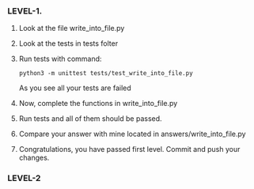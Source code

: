 ### LEVEL-1.

1. Look at the file write_into_file.py

2. Look at the tests in tests folter 

3. Run tests with command:

    ```python3 -m unittest tests/test_write_into_file.py```
    
   As you see all your tests are failed

4. Now, complete the functions in write_into_file.py

5. Run tests and all of them should be passed.

6. Compare your answer with mine located in answers/write_into_file.py

7. Congratulations, you have passed first level. Commit and push your changes. 

### LEVEL-2